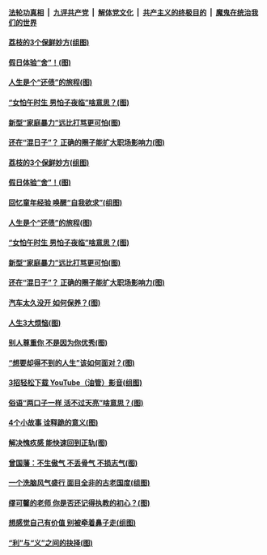 

####  [法轮功真相](../../../../basic/blob/master/README.md?t=06211702) &nbsp;|&nbsp; [九评共产党](../../../../9ping.md/blob/master/README.md?t=06211702) &nbsp;|&nbsp; [解体党文化](../../../../jtdwh.md/blob/master/README.md?t=06211702)  &nbsp;|&nbsp; [共产主义的终极目的](../../../../gczydzjmd.md/blob/master/README.md?t=06211702) &nbsp;|&nbsp; [魔鬼在统治我们的世界](../../../../mgztzwmdsj.md/blob/master/README.md?t=06211702) 

#### [荔枝的3个保鲜妙方(组图)](../pages/p8/936950.md?t=06211702) 

#### [假日体验“舍”！(图)](../pages/p8/937183.md?t=06211702) 

#### [人生是个“还债”的旅程(图)](../pages/p8/936768.md?t=06211702) 

#### [“女怕午时生 男怕子夜临”啥意思？(图)](../pages/p8/937081.md?t=06211702) 

#### [新型“家庭暴力”远比打骂更可怕(图)](../pages/p8/936230.md?t=06211702) 

#### [还在“混日子”？ 正确的圈子能扩大职场影响力(图)](../pages/p8/937049.md?t=06211702) 

#### [荔枝的3个保鲜妙方(组图)](../pages/p8/936950.md?t=06211702) 

#### [假日体验“舍”！(图)](../pages/p8/937183.md?t=06211702) 

#### [回忆童年经验 唤醒“自我欲求”(组图)](../pages/p8/937082.md?t=06211702) 

#### [人生是个“还债”的旅程(图)](../pages/p8/936768.md?t=06211702) 

#### [“女怕午时生 男怕子夜临”啥意思？(图)](../pages/p8/937081.md?t=06211702) 

#### [新型“家庭暴力”远比打骂更可怕(图)](../pages/p8/936230.md?t=06211702) 

#### [还在“混日子”？ 正确的圈子能扩大职场影响力(图)](../pages/p8/937049.md?t=06211702) 

#### [汽车太久没开 如何保养？(图)](../pages/p8/937035.md?t=06211702) 

#### [人生3大烦恼(图)](../pages/p8/936959.md?t=06211702) 

#### [别人尊重你 不是因为你优秀(图)](../pages/p8/936253.md?t=06211702) 

#### [“想要却得不到的人生”该如何面对？(图)](../pages/p8/936933.md?t=06211702) 

#### [3招轻松下载 YouTube（油管）影音(组图)](../pages/p8/936922.md?t=06211702) 

#### [俗语“两口子一样 活不过天亮”啥意思？(图)](../pages/p8/936917.md?t=06211702) 

#### [4个小故事 诠释跪的意义(图)](../pages/p8/936353.md?t=06211702) 

#### [解决愧疚感 能快速回到正轨(图)](../pages/p8/936834.md?t=06211702) 

#### [曾国藩：不生傲气 不丢骨气 不损志气(图)](../pages/p8/936248.md?t=06211702) 

#### [一个洗脑风气盛行 面目全非的古老国度(组图)](../pages/p8/936759.md?t=06211702) 

#### [缪可馨的老师 你是否还记得执教的初心？(图)](../pages/p8/936737.md?t=06211702) 

#### [想感觉自己有价值 别被牵着鼻子走(组图)](../pages/p8/936721.md?t=06211702) 

#### [“利”与“义”之间的抉择(图)](../pages/p8/936246.md?t=06211702) 

